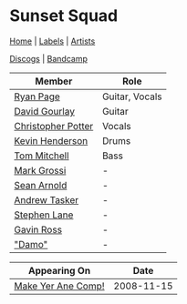 # Sunset Squad

[Home](../index.md) | [Labels](../labels.md) | [Artists](../artists.md)

[Discogs](https://www.discogs.com/artist/2127785-Sunset-Squad-2) | [Bandcamp](https://sunsetsquad.bandcamp.com/)

| Member | Role |
|---|---|
| [Ryan Page](ryan-page.md) | Guitar, Vocals |
| [David Gourlay](david-gourlay.md) | Guitar |
| [Christopher Potter](christopher-potter.md) | Vocals |
| [Kevin Henderson](kevin-henderson.md) | Drums |
| [Tom Mitchell](tom-mitchell.md) | Bass |
| [Mark Grossi](mark-grossi.md) | - |
| [Sean Arnold](sean-arnold.md) | - |
| [Andrew Tasker](andrew-tasker.md) | - |
| [Stephen Lane](stephen-lane.md) | - |
| [Gavin Ross](gavin-ross.md) | - |
| ["Damo"](damo.md) | - |

| Appearing On | Date |
|---|---|
[Make Yer Ane Comp!](../releases/various-make-yer-ane-comp.md)  | 2008-11-15 |